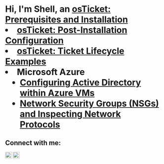 
<h1>Hi, I'm Shell, an <a href="https://linkedin.com/FrontlineShell>IT Professional</a>☺</h1>

<h2> Information Technology Projects:</h2>

- <b>osTicket (Help Desk Ticketing System)</b>
  - [osTicket: Prerequisites and Installation](https://github.com/FrontlineShell/osticket-prereqs)
  - [osTicket: Post-Installation Configuration](https://github.com/FrontlineShell/post-install-config)
  - [osTicket: Ticket Lifecycle Examples](https://github.com/FrontlineShell/ticket-lifecycle)
- <b>Microsoft Azure</b>
  - [Configuring Active Directory within Azure VMs](https://github.com/FrontlineShell/configure-ad)
  - [Network Security Groups (NSGs) and Inspecting Network Protocols](https://github.com/FrontlineShell/azure-network-protocols)

<h2>Connect with me:</h2>

[<img align="left" alt="Shell | LinkedIn" width="22px" src="https://cdn.jsdelivr.net/npm/simple-icons@v3/icons/linkedin.svg" />][linkedin]
[<img align="left" alt="Shell | Instagram" width="22px" src="https://cdn.jsdelivr.net/npm/simple-icons@v3/icons/instagram.svg" />][instagram]

[instagram]: https://www.instagram.com/Shell
[linkedin]: https://linkedin.com/in/Shell
<!--
**FrontlineShell/FrontlineShell** is a ✨ _special_ ✨ repository because its `README.md` (this file) appears on your GitHub profile.
